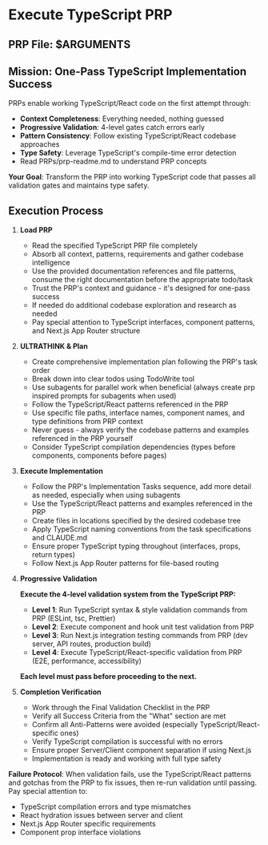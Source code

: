 # Execute TypeScript PRP

## PRP File: $ARGUMENTS

## Mission: One-Pass TypeScript Implementation Success

PRPs enable working TypeScript/React code on the first attempt through:

- **Context Completeness**: Everything needed, nothing guessed
- **Progressive Validation**: 4-level gates catch errors early
- **Pattern Consistency**: Follow existing TypeScript/React codebase approaches
- **Type Safety**: Leverage TypeScript's compile-time error detection
- Read PRPs/prp-readme.md to understand PRP concepts

**Your Goal**: Transform the PRP into working TypeScript code that passes all validation gates and maintains type safety.

## Execution Process

1. **Load PRP**
   - Read the specified TypeScript PRP file completely
   - Absorb all context, patterns, requirements and gather codebase intelligence
   - Use the provided documentation references and file patterns, consume the right documentation before the appropriate todo/task
   - Trust the PRP's context and guidance - it's designed for one-pass success
   - If needed do additional codebase exploration and research as needed
   - Pay special attention to TypeScript interfaces, component patterns, and Next.js App Router structure

2. **ULTRATHINK & Plan**
   - Create comprehensive implementation plan following the PRP's task order
   - Break down into clear todos using TodoWrite tool
   - Use subagents for parallel work when beneficial (always create prp inspired prompts for subagents when used)
   - Follow the TypeScript/React patterns referenced in the PRP
   - Use specific file paths, interface names, component names, and type definitions from PRP context
   - Never guess - always verify the codebase patterns and examples referenced in the PRP yourself
   - Consider TypeScript compilation dependencies (types before components, components before pages)

3. **Execute Implementation**
   - Follow the PRP's Implementation Tasks sequence, add more detail as needed, especially when using subagents
   - Use the TypeScript/React patterns and examples referenced in the PRP
   - Create files in locations specified by the desired codebase tree
   - Apply TypeScript naming conventions from the task specifications and CLAUDE.md
   - Ensure proper TypeScript typing throughout (interfaces, props, return types)
   - Follow Next.js App Router patterns for file-based routing

4. **Progressive Validation**

   **Execute the 4-level validation system from the TypeScript PRP:**
   - **Level 1**: Run TypeScript syntax & style validation commands from PRP (ESLint, tsc, Prettier)
   - **Level 2**: Execute component and hook unit test validation from PRP
   - **Level 3**: Run Next.js integration testing commands from PRP (dev server, API routes, production build)
   - **Level 4**: Execute TypeScript/React-specific validation from PRP (E2E, performance, accessibility)

   **Each level must pass before proceeding to the next.**

5. **Completion Verification**
   - Work through the Final Validation Checklist in the PRP
   - Verify all Success Criteria from the "What" section are met
   - Confirm all Anti-Patterns were avoided (especially TypeScript/React-specific ones)
   - Verify TypeScript compilation is successful with no errors
   - Ensure proper Server/Client component separation if using Next.js
   - Implementation is ready and working with full type safety

**Failure Protocol**: When validation fails, use the TypeScript/React patterns and gotchas from the PRP to fix issues, then re-run validation until passing. Pay special attention to:

- TypeScript compilation errors and type mismatches
- React hydration issues between server and client
- Next.js App Router specific requirements
- Component prop interface violations
